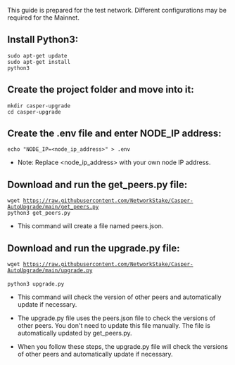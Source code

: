 

This guide is prepared for the test network. Different configurations may be required for the Mainnet.

## Install Python3:
<code>sudo apt-get update </code>  <br>
<code>sudo apt-get install python3 </code> 
## Create the project folder and move into it:

<code>mkdir casper-upgrade </code> <br>
<code>cd casper-upgrade </code> 
## Create the .env file and enter NODE_IP address:

<code>echo "NODE_IP=<node_ip_address>" > .env </code>  <br>
* Note: Replace <node_ip_address> with your own node IP address.

## Download and run the get_peers.py file:

<code>wget https://raw.githubusercontent.com/NetworkStake/Casper-AutoUpgrade/main/get_peers.py</code>  <br>
<code>python3 get_peers.py </code>  <br>
* This command will create a file named peers.json. <br>

## Download and run the upgrade.py file:


<code>wget https://raw.githubusercontent.com/NetworkStake/Casper-AutoUpgrade/main/upgrade.py </code>  <br>
<code>python3 upgrade.py</code>  <br>
* This command will check the version of other peers and automatically update if necessary. <br>

* The upgrade.py file uses the peers.json file to check the versions of other peers. You don't need to update this file manually. The file is automatically updated by get_peers.py. <br>

* When you follow these steps, the upgrade.py file will check the versions of other peers and automatically update if necessary.
